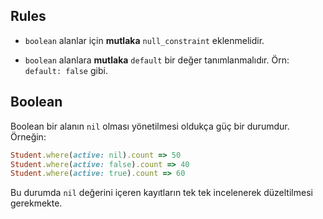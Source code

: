 ## Rules

- `boolean` alanlar için **mutlaka** `null_constraint` eklenmelidir.

- `boolean` alanlara **mutlaka** `default` bir değer tanımlanmalıdır. Örn: `default: false` gibi.

## Boolean

Boolean bir alanın `nil` olması yönetilmesi oldukça güç bir durumdur. Örneğin:

```ruby
Student.where(active: nil).count => 50
Student.where(active: false).count => 40
Student.where(active: true).count => 60
```

Bu durumda `nil` değerini içeren kayıtların tek tek incelenerek düzeltilmesi gerekmekte.

